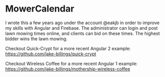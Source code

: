 # MowerCalendar

I wrote this a few years ago under the account @eakjb in order to improve my skills with Angular and Firebase. The administrator can login and post lawn mowing times online, and clients can bid on these times. The highest bidder wins the lawn mowing.

Checkout Quick-Crypt for a more recent Angular 2 example: https://github.com/jake-billings/quick-crypt

Checkout Wireless Coffee for a more recent Angular 1 example: https://github.com/jake-billings/mothership-wireless-coffee
